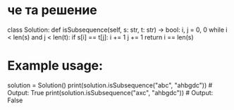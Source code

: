 # че та решение

class Solution:
    def isSubsequence(self, s: str, t: str) -> bool:
        i, j = 0, 0
        while i < len(s) and j < len(t):
            if s[i] == t[j]:
                i += 1
            j += 1
        return i == len(s)

# Example usage:
solution = Solution()
print(solution.isSubsequence("abc", "ahbgdc"))  # Output: True
print(solution.isSubsequence("axc", "ahbgdc"))  # Output: False

